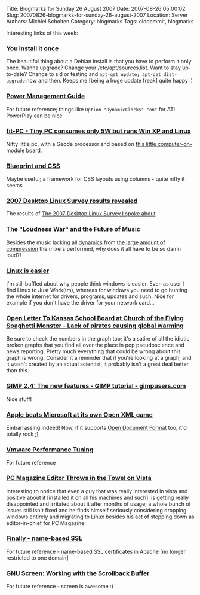 Title: Blogmarks for Sunday 26 August 2007
Date: 2007-08-26 05:00:02
Slug: 20070826-blogmarks-for-sunday-26-august-2007
Location: Server
Authors: Michiel Scholten
Category: blogmarks
Tags: olddammit, blogmarks

<p>Interesting links of this week:</p>
<h3><a href="http://blog.thedebianuser.org/?p=216">You install it once</a></h3>
<p>The beautiful thing about a Debian install is that you have to perform it only once. Wanna upgrade? Change your /etc/apt/sources.list. Want to stay up-to-date? Change to sid or testing and <code>apt-get update; apt-get dist-upgrade</code> now and then. Keeps me [being a huge update freak] quite happy :)</p>
<h3><a href="http://www.gentoo.org/doc/en/power-management-guide.xml">Power Management Guide</a></h3>
<p>For future reference; things like <code>Option "DynamicClocks" "on"</code> for ATi PowerPlay can be nice</p>
<h3><a href="http://www.fit-pc.com/index.htm">fit-PC - Tiny PC consumes only 5W but runs Win XP and Linux</a></h3>
<p>Nifty little pc, with a Geode processor and based on <a href="http://www.linuxdevices.com/news/NS9996942590.html">this little computer-on-module</a> board.</p>
<h3><a href="http://www.rousette.org.uk/blog/archives/blueprint-and-css/">Blueprint and CSS</a></h3>
<p>Maybe useful; a framework for CSS layouts using columns - quite nifty it seems</p>
<h3><a href="http://www.desktoplinux.com/news/NS8454912761.html">2007 Desktop Linux Survey results revealed</a></h3>
<p>The results of <a href="http://aquariusoft.org/~mbscholt/index.php?rantid=578">The 2007 Desktop Linux Survey I spoke about</a></p>
<h3><a href="http://science.slashdot.org/article.pl?sid=07/08/23/1219205">The "Loudness War" and the Future of Music</a></h3>
<p>Besides the music lacking all <a href="http://en.wikipedia.org/wiki/Dynamics_(music)">dynamics</a> from <a href="http://en.wikipedia.org/wiki/Loudness_war#Remasters">the large amount of compression</a> the mixers performed, why does it all have to be so damn loud?!</p>
<h3><a href="http://blog.thedebianuser.org/?p=203">Linux is easier</a></h3>
<p>I'm still baffled about why people think windows is easier. Even as user I find Linux to Just Work(tm), whereas for windows you need to go hunting the whole internet for drivers, programs, updates and such. Nice for example if you don't have the driver for your network card...</p>
<h3><a href="http://www.venganza.org/about/open-letter/">Open Letter To Kansas School Board at Church of the Flying Spaghetti Monster - Lack of pirates causing global warming</a></h3>
<p>Be sure to check the numbers in the graph too; it's a satire of all the idiotic broken graphs that you find all over the place in pop pseudoscience and news reporting. Pretty much everything that could be wrong about this graph is wrong. Consider it a reminder that if you're looking at a graph, and it wasn't created by an actual scientist, it probably isn't a great deal better than this.</p>
<h3><a href="http://www.gimpusers.com/tutorials/gimp-2-4-new-features.html">GIMP 2.4: The new features - GIMP tutorial - gimpusers.com</a></h3>
<p>Nice stuff!</p>
<h3><a href="http://www.computerworld.com/action/article.do?command=viewArticleBasic">Apple beats Microsoft at its own Open XML game</a></h3>
<p>Embarrassing indeed! Now, if it supports <a href="http://en.wikipedia.org/wiki/OpenDocument">Open Document Format</a> too, it'd totally rock ;)</p>
<h3><a href="http://jackshck.livejournal.com/117486.html">Vmware Performance Tuning</a></h3>
<p>For future reference</p>
<h3><a href="http://slashdot.org/articles/07/08/18/1512243.shtml">PC Magazine Editor Throws in the Towel on Vista</a></h3>
<p>Interesting to notice that even a guy that was really interested in vista and positive about it [installed it on all his machines and such], is getting really disappointed and irritated about it after months of usage; a whole bunch of issues still isn't fixed and he finds himself seriously considering dropping windows entirely and migrating to Linux besides his act of stepping down as editor-in-chief for PC Magazine</p>
<h3><a href="http://blog.thedebianuser.org/?p=196">Finally - name-based SSL</a></h3>
<p>For future reference - name-based SSL certificates in Apache [no longer restricted to one domain]</p>
<h3><a href="http://samsarin.com/2007/03/11/gnu-screen-working-with-the-scrollback-buffer/">GNU Screen: Working with the Scrollback Buffer</a></h3>
<p>For future reference - screen is awesome :)</p>

